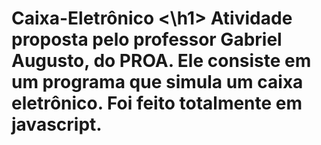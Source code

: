 <h1 text-align:center> Caixa-Eletrônico <\h1>
Atividade proposta pelo professor Gabriel Augusto, do PROA. Ele consiste em um programa que simula um caixa eletrônico. Foi feito totalmente em javascript.
